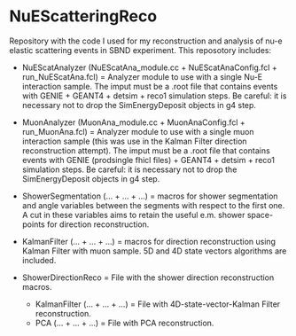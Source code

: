 # NuEScatteringReco
Repository with the code I used for my reconstruction and analysis of nu-e elastic scattering events in SBND experiment.
This reposotory includes:

- NuEScatAnalyzer (NuEScatAna_module.cc + NuEScatAnaConfig.fcl + run_NuEScatAna.fcl) = Analyzer module to use with a single Nu-E interaction sample. The imput must be a .root file that contains events with GENIE + GEANT4 + detsim + reco1 simulation steps. Be careful: it is necessary not to drop the SimEnergyDeposit objects in g4 step.

- MuonAnalyzer (MuonAna_module.cc + MuonAnaConfig.fcl + run_MuonAna.fcl) = Analyzer module to use with a single muon interaction sample (this was use in the Kalman Filter direction reconstruction attempt). The imput must be a .root file that contains events with GENIE (prodsingle fhicl files) + GEANT4 + detsim + reco1 simulation steps. Be careful: it is necessary not to drop the SimEnergyDeposit objects in g4 step.

- ShowerSegmentation (... + ... + ...)  = macros for shower segmentation and angle variables between the segments with respect to the first one. A cut in these variables aims to retain the useful e.m. shower space-points for direction reconstruction.

- KalmanFilter (... + ... + ...) = macros for direction reconstruction using Kalman Filter with muon sample. 5D and 4D state vectors algorithms are included.

- ShowerDirectionReco = File with the shower direction reconstruction macros.
  -  KalmanFilter (... + ... + ...) = File with 4D-state-vector-Kalman Filter reconstruction.
  -  PCA (... + ... + ...) = File with PCA reconstruction.

